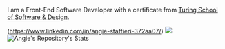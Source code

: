 I am a Front-End Software Developer with a certificate from [Turing School of Software & Design](https://turing.edu/).

(https://www.linkedin.com/in/angie-staffieri-372aa07/)
<img src="{[BadgeURLHere](https://img.shields.io/badge/LinkedIn-0077B5?style=for-the-badge&logo=linkedin&logoColor=white)}" />
![Angie's Repository's Stats](https://github-readme-stats.vercel.app/api?username=arstaffieri&show_icons=true)
